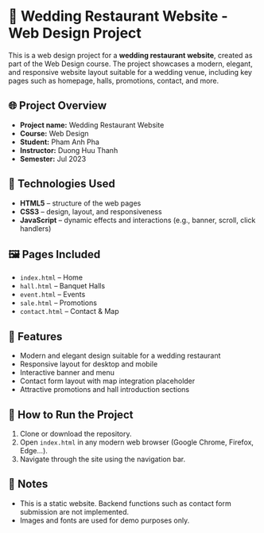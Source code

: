 # 💒 Wedding Restaurant Website - Web Design Project

This is a web design project for a **wedding restaurant website**, created as part of the Web Design course. The project showcases a modern, elegant, and responsive website layout suitable for a wedding venue, including key pages such as homepage, halls, promotions, contact, and more.

## 🌐 Project Overview

- **Project name:** Wedding Restaurant Website
- **Course:** Web Design
- **Student:** Pham Anh Pha
- **Instructor:** Duong Huu Thanh
- **Semester:** Jul 2023

## 🧰 Technologies Used

- **HTML5** – structure of the web pages
- **CSS3** – design, layout, and responsiveness
- **JavaScript** – dynamic effects and interactions (e.g., banner, scroll, click handlers)

## 🖼️ Pages Included

- `index.html` – Home
- `hall.html` – Banquet Halls
- `event.html` – Events
- `sale.html` – Promotions
- `contact.html` – Contact & Map

## 🎯 Features

- Modern and elegant design suitable for a wedding restaurant
- Responsive layout for desktop and mobile
- Interactive banner and menu
- Contact form layout with map integration placeholder
- Attractive promotions and hall introduction sections

## 🚀 How to Run the Project

1. Clone or download the repository.
2. Open `index.html` in any modern web browser (Google Chrome, Firefox, Edge...).
3. Navigate through the site using the navigation bar.

## 📌 Notes

- This is a static website. Backend functions such as contact form submission are not implemented.
- Images and fonts are used for demo purposes only.

